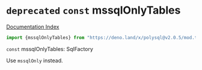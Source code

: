 # `deprecated` `const` mssqlOnlyTables

[Documentation Index](../README.md)

```ts
import {mssqlOnlyTables} from "https://deno.land/x/polysql@v2.0.5/mod.ts"
```

`const` mssqlOnlyTables: SqlFactory

Use `mssqlOnly` instead.

